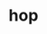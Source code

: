 ---
category: 3-letters
denotation: null
name: hop
reference_link: https://www.etymonline.com/word/hop
root_language: null
root_name: null
title: hop
type: free
word_sums:
- respelling: hop
  sum: 'Hop + '
---
